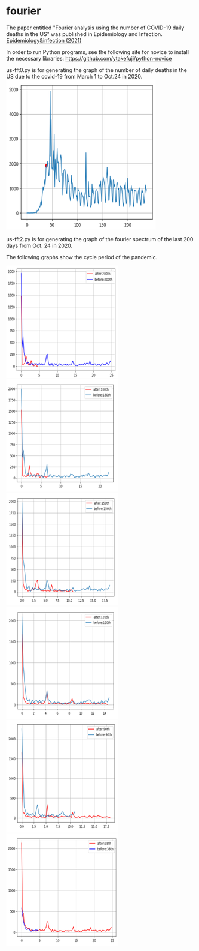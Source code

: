 # fourier
The paper entitled "Fourier analysis using the number of COVID-19 daily deaths in the US" 
was published in Epidemiology and Infection.
<a href="https://www.cambridge.org/core/journals/epidemiology-and-infection/article/fourier-analysis-using-the-number-of-covid19-daily-deaths-in-the-us/37FB15CCE2D2D64C85EE9A0C3C95421E"> Epidemiology&infection (2021)</a>

In order to run Python programs, see the following site for novice to install the necessary libraries:
https://github.com/ytakefuji/python-novice

us-fft0.py is for generating the graph of the number of daily deaths in the US due to the covid-19 from March 1 to Oct.24 in 2020.
<img src="./fig1.png" height=400 width=400>

us-fft2.py is for generating the graph of the fourier spectrum of the last 200 days from Oct. 24 in 2020.

The following graphs show the cycle period of the pandemic.

<img src="./200.png" height=300 width=300><img src="./180.png" height=300 width=300><img src="./150.png" height=300 width=300>
<img src="./120.png" height=300 width=300><img src="./90.png" height=300 width=300><img src="./38.png" height=300 width=300>
